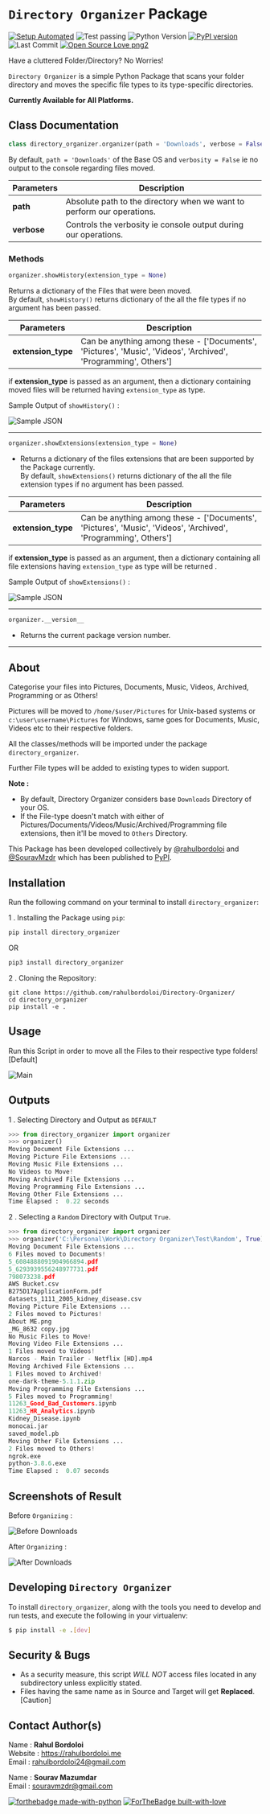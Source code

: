 # `Directory Organizer` Package

[![Setup Automated](https://img.shields.io/badge/setup-automated-blue?logo=gitpod)](https://gitpod.io/from-referrer/)
![Test passing](https://img.shields.io/badge/Tests-passing-brightgreen.svg)
![Python Version](https://img.shields.io/badge/python-3.x-brightgreen.svg)
[![PyPI version](https://badge.fury.io/py/directory-organizer.svg)](https://badge.fury.io/py/directory_organizer)
![Last Commit](https://img.shields.io/github/last-commit/rahulbordoloi/Directory-Organizer?style=flat-square)
[![Open Source Love png2](https://badges.frapsoft.com/os/v2/open-source.png?v=103)](https://github.com/ellerbrock/open-source-badges/)

Have a cluttered Folder/Directory? No Worries!

`Directory Organizer` is a simple Python Package that scans your folder directory and moves the specific file types to its type-specific directories.

<b> Currently Available for All Platforms.  </b>

## Class Documentation

```python
class directory_organizer.organizer(path = 'Downloads', verbose = False)
```
By default, `path = 'Downloads'` of the Base OS and `verbosity = False` ie no output to the console regarding files moved. <br>

| __Parameters__ | __Description__ |
|      ---       |      ---        |
|     __path__   | Absolute path to the directory when we want to perform our operations. |
|    __verbose__ | Controls the verbosity ie console output during our operations. | 

### Methods

```python
organizer.showHistory(extension_type = None)
```
Returns a dictionary of the Files that were been moved. <br>
By default, `showHistory()` returns dictionary of the all the file types if no argument has been passed. <br>

| __Parameters__ | __Description__ |
|    ---         |       ---       |
| __extension_type__ | Can be anything among these - ['Documents', 'Pictures', 'Music', 'Videos', 'Archived', 'Programming', Others'] |

if __extension_type__ is passed as an argument, then a dictionary containing moved files will be returned having `extension_type` as type.

Sample Output of `showHistory()` :

![Sample JSON](./Test/Snapshots/jsonShowHistory.PNG)

---------------------------------------

```python
organizer.showExtensions(extension_type = None)
```
*   Returns a dictionary of the files extensions that are been supported by the Package currently. <br>
By default, `showExtensions()` returns dictionary of the all the file extension types if no argument has been passed. <br>

| __Parameters__ | __Description__ |
|    ---         |       ---       |
| __extension_type__ | Can be anything among these - ['Documents', 'Pictures', 'Music', 'Videos', 'Archived', 'Programming', Others'] |

if __extension_type__ is passed as an argument, then a dictionary containing all file extensions having `extension_type` as type will be returned .

Sample Output of `showExtensions()` :

![Sample JSON](./Test/Snapshots/jsonFileExtensions.PNG)

---------------------------------------

```python
organizer.__version__
```
*   Returns the current package version number.

---------------------------------------

## About

Categorise your files into Pictures, Documents, Music, Videos, Archived, Programming or as Others!

Pictures will be moved to `/home/$user/Pictures` for Unix-based systems or `c:\user\username\Pictures` for Windows, same goes for Documents, Music, Videos etc to their respective folders.


All the classes/methods will be imported under the package `directory_organizer`.

Further File types will be added to existing types to widen support.

<b>Note : </b>
*   By default, Directory Organizer considers base `Downloads` Directory of your OS.
*   If the File-type doesn't match with either of Pictures/Documents/Videos/Music/Archived/Programming file extensions, then it'll be moved to `Others` Directory.

This Package has been developed collectively by [@rahulbordoloi](https://github.com/rahulbordoloi) and [@SouravMzdr](https://github.com/SouravMzdr) which has been published to [PyPI](https://pypi.org/project/directory-organizer/).

## Installation

Run the following command on your terminal to install `directory_organizer`: 

1 .  Installing the Package using `pip`:
```python
pip install directory_organizer
```
OR

```python
pip3 install directory_organizer
```

2 . Cloning the Repository:

```
git clone https://github.com/rahulbordoloi/Directory-Organizer/
cd directory_organizer
pip install -e .
```

## Usage

Run this Script in order to move all the Files to their respective type folders! [Default]

![Main](./Test/Snapshots/directory_organizerMain.png)

<!--
```python
# Importing Libraries
from directory_organizer import organizer

# Main Method
if __name__ == '__main__':
    organizer()
```
-->

## Outputs

1 . Selecting Directory and Output as `DEFAULT`

```python
>>> from directory_organizer import organizer
>>> organizer()
Moving Document File Extensions ...
Moving Picture File Extensions ...
Moving Music File Extensions ...
No Videos to Move!
Moving Archived File Extensions ...
Moving Programming File Extensions ...
Moving Other File Extensions ...
Time Elapsed :  0.22 seconds
```

2 . Selecting a `Random` Directory with Output `True`.

```python
>>> from directory_organizer import organizer
>>> organizer('C:\Personal\Work\Directory Organizer\Test\Random', True)
Moving Document File Extensions ...
6 Files moved to Documents!
5_6084888091904966894.pdf
5_6293939556248977731.pdf
798073238.pdf
AWS Bucket.csv
B275D17ApplicationForm.pdf
datasets_1111_2005_kidney_disease.csv
Moving Picture File Extensions ...
2 Files moved to Pictures!
About ME.png
_MG_8632 copy.jpg
No Music Files to Move!
Moving Video File Extensions ...
1 Files moved to Videos!
Narcos - Main Trailer - Netflix [HD].mp4
Moving Archived File Extensions ...
1 Files moved to Archived!
one-dark-theme-5.1.1.zip
Moving Programming File Extensions ...
5 Files moved to Programming!
11263_Good_Bad_Customers.ipynb
11263_HR_Analytics.ipynb
Kidney_Disease.ipynb
monocai.jar
saved_model.pb
Moving Other File Extensions ...
2 Files moved to Others!
ngrok.exe
python-3.8.6.exe
Time Elapsed :  0.07 seconds
```

## Screenshots of Result

Before `Organizing` :

![Before Downloads](./Test/Snapshots/beforeOrganizing.JPG) 

After `Organizing` :

![After Downloads](./Test/Snapshots/afterOrganizing.PNG) 

## Developing `Directory Organizer`

To install `directory_organizer`, along with the tools you need to develop and run tests, and execute the following in your virtualenv:

```bash
$ pip install -e .[dev]
```

## Security & Bugs

*   As a security measure, this script *WILL NOT* access files located in any subdirectory unless explicitly stated.
*   Files having the same name as in Source and Target will get __Replaced__. [Caution]

## Contact Author(s)

Name : __Rahul Bordoloi__ <br>
Website : https://rahulbordoloi.me <br>
Email : rahulbordoloi24@gmail.com <br>

Name : __Sourav Mazumdar__ <br>
Email : souravmzdr@gmail.com <br>

[![forthebadge made-with-python](http://ForTheBadge.com/images/badges/made-with-python.svg)](https://www.python.org/)
[![ForTheBadge built-with-love](http://ForTheBadge.com/images/badges/built-with-love.svg)](https://github.com/rahulbordoloi/)
